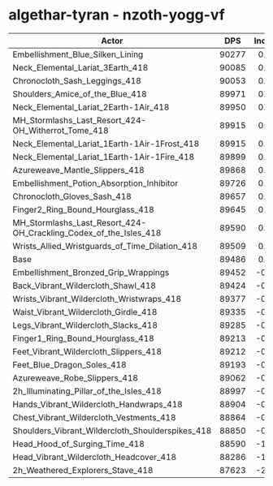 # algethar-tyran - nzoth-yogg-vf
| Actor | DPS | Increase |
|---|:---:|:---:|
|Embellishment_Blue_Silken_Lining|90277|0.88%|
|Neck_Elemental_Lariat_3Earth_418|90085|0.67%|
|Chronocloth_Sash_Leggings_418|90053|0.63%|
|Shoulders_Amice_of_the_Blue_418|89971|0.54%|
|Neck_Elemental_Lariat_2Earth-1Air_418|89950|0.52%|
|MH_Stormlashs_Last_Resort_424-OH_Witherrot_Tome_418|89915|0.48%|
|Neck_Elemental_Lariat_1Earth-1Air-1Frost_418|89915|0.48%|
|Neck_Elemental_Lariat_1Earth-1Air-1Fire_418|89899|0.46%|
|Azureweave_Mantle_Slippers_418|89868|0.43%|
|Embellishment_Potion_Absorption_Inhibitor|89726|0.27%|
|Chronocloth_Gloves_Sash_418|89657|0.19%|
|Finger2_Ring_Bound_Hourglass_418|89645|0.18%|
|MH_Stormlashs_Last_Resort_424-OH_Crackling_Codex_of_the_Isles_418|89590|0.12%|
|Wrists_Allied_Wristguards_of_Time_Dilation_418|89509|0.03%|
|Base|89486|0.00%|
|Embellishment_Bronzed_Grip_Wrappings|89452|-0.04%|
|Back_Vibrant_Wildercloth_Shawl_418|89424|-0.07%|
|Wrists_Vibrant_Wildercloth_Wristwraps_418|89377|-0.12%|
|Waist_Vibrant_Wildercloth_Girdle_418|89335|-0.17%|
|Legs_Vibrant_Wildercloth_Slacks_418|89285|-0.22%|
|Finger1_Ring_Bound_Hourglass_418|89213|-0.31%|
|Feet_Vibrant_Wildercloth_Slippers_418|89212|-0.31%|
|Feet_Blue_Dragon_Soles_418|89193|-0.33%|
|Azureweave_Robe_Slippers_418|89062|-0.47%|
|2h_Illuminating_Pillar_of_the_Isles_418|88997|-0.55%|
|Hands_Vibrant_Wildercloth_Handwraps_418|88904|-0.65%|
|Chest_Vibrant_Wildercloth_Vestments_418|88864|-0.70%|
|Shoulders_Vibrant_Wildercloth_Shoulderspikes_418|88850|-0.71%|
|Head_Hood_of_Surging_Time_418|88590|-1.00%|
|Head_Vibrant_Wildercloth_Headcover_418|88286|-1.34%|
|2h_Weathered_Explorers_Stave_418|87623|-2.08%|
